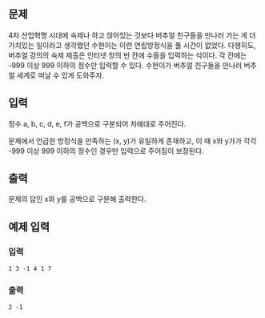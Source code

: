 ## 문제

4차 산업혁명 시대에 숙제나 하고 앉아있는 것보다 버추얼 친구들을 만나러 가는 게 더 가치있는 일이라고 생각했던 수현이는 이런 연립방정식을 풀 시간이 없었다. 다행히도, 버추얼 강의의 숙제 제출은 인터넷 창의 빈 칸에 수들을 입력하는 식이다. 각 칸에는 
-999 이상 999 이하의 정수만 입력할 수 있다. 수현이가 버추얼 친구들을 만나러 버추얼 세계로 떠날 수 있게 도와주자.

## 입력
정수 
a, b, c, d, e, f가 공백으로 구분되어 차례대로 주어진다.

문제에서 언급한 방정식을 만족하는
(x, y)가 유일하게 존재하고, 이 때 
x와 y가가 각각 -999 이상 999 이하의 정수인 경우만 입력으로 주어짐이 보장된다.

## 출력
문제의 답인 
x와 y를 공백으로 구분해 출력한다.

## 예제 입력 

### 입력
```
1 3 -1 4 1 7
```
### 출력
```
2 -1
```
